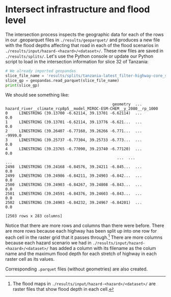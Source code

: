 # Intersect infrastructure and flood level

The intersection process inspects the geographic data for each of the rows in our .geoparquet files in 
`./results/geoparquet/` and produces a new file with the flood depths affecting that road in each
of the flood scenarios in `./results/input/hazard-<hazard>/<dataset>/`.
These new files are saved in `./results/splits/`. 
Let's use the Python console or update our Python script to load in the intersection information for
slice 32 of Tanzania:

```python
# We already imported geopandas
slice_file_name = 'results/splits/tanzania-latest_filter-highway-core_slice-32_hazard-aqueduct-river.geoparquet'
slice_gp = geopandas.read_parquet(slice_file_name)
print(slice_gp)
```

We should see something like:
```text
                                               geometry  ... hazard_river__climate_rcp8p5__model_MIROC-ESM-CHEM__y_2080__rp_1000
0     LINESTRING (39.13700 -6.62114, 39.13701 -6.62114)  ...                                                0.0                 
1     LINESTRING (39.13701 -6.62114, 39.13776 -6.621...  ...                                                0.0                 
2     LINESTRING (39.26407 -6.77160, 39.26266 -6.771...  ...                                            -9999.0                 
3     LINESTRING (39.25737 -6.77304, 39.25733 -6.773...  ...                                                0.0                 
4     LINESTRING (39.23765 -6.77090, 39.23740 -6.77120)  ...                                                0.0                 
                                                 ...  ...                                                ...                 
2498  LINESTRING (39.24168 -6.84576, 39.24211 -6.845...  ...                                                0.0                 
2499  LINESTRING (39.24986 -6.84211, 39.24903 -6.842...  ...                                                0.0                 
2500  LINESTRING (39.24903 -6.84267, 39.24808 -6.843...  ...                                                0.0                 
2501  LINESTRING (39.24591 -6.84376, 39.24603 -6.843...  ...                                                0.0                 
2502  LINESTRING (39.24903 -6.84232, 39.24967 -6.84201)  ...                                                0.0     
            
[2503 rows x 283 columns]
```

Notice that there are more rows and columns than there were before.
There are more rows because each highway has been split up into one row for each cell in the raster grid
that it passes through.[^raster]
There are more columns because each hazard scenario we had in 
`./results/input/hazard-<hazard>/<dataset>/` has added a column 
with its filename as the colum name and the maximum flood depth for 
each stretch of highway in each raster cell as its values.

Corresponding `.parquet` files (without geometries) are also created.

[^raster]: The flood maps in `./results/input/hazard-<hazard>/<dataset>/` are raster files that show flood depth in each cell.